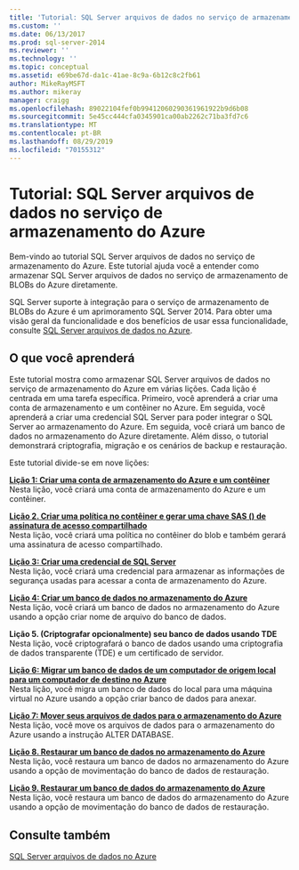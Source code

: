 ```yaml
---
title: 'Tutorial: SQL Server arquivos de dados no serviço de armazenamento do Azure | Microsoft Docs'
ms.custom: ''
ms.date: 06/13/2017
ms.prod: sql-server-2014
ms.reviewer: ''
ms.technology: ''
ms.topic: conceptual
ms.assetid: e69be67d-da1c-41ae-8c9a-6b12c8c2fb61
author: MikeRayMSFT
ms.author: mikeray
manager: craigg
ms.openlocfilehash: 89022104fef0b99412060290361961922b9d6b08
ms.sourcegitcommit: 5e45cc444cfa0345901ca00ab2262c71ba3fd7c6
ms.translationtype: MT
ms.contentlocale: pt-BR
ms.lasthandoff: 08/29/2019
ms.locfileid: "70155312"
---
```

# <a name="tutorial-sql-server-data-files-in-azure-storage-service"></a>Tutorial: SQL Server arquivos de dados no serviço de armazenamento do Azure
  Bem-vindo ao tutorial SQL Server arquivos de dados no serviço de armazenamento do Azure. Este tutorial ajuda você a entender como armazenar SQL Server arquivos de dados no serviço de armazenamento de BLOBs do Azure diretamente.  
  
 SQL Server suporte à integração para o serviço de armazenamento de BLOBs do Azure é um aprimoramento SQL Server 2014. Para obter uma visão geral da funcionalidade e dos benefícios de usar essa funcionalidade, consulte [SQL Server arquivos de dados no Azure](databases/sql-server-data-files-in-microsoft-azure.md).  
  
## <a name="what-you-will-learn"></a>O que você aprenderá  
 Este tutorial mostra como armazenar SQL Server arquivos de dados no serviço de armazenamento do Azure em várias lições. Cada lição é centrada em uma tarefa específica. Primeiro, você aprenderá a criar uma conta de armazenamento e um contêiner no Azure. Em seguida, você aprenderá a criar uma credencial SQL Server para poder integrar o SQL Server ao armazenamento do Azure. Em seguida, você criará um banco de dados no armazenamento do Azure diretamente. Além disso, o tutorial demonstrará criptografia, migração e os cenários de backup e restauração.  
  
 Este tutorial divide-se em nove lições:  
  
 **[Lição 1: Criar uma conta de armazenamento do Azure e um contêiner](../tutorials/lesson-1-create-windows-azure-storage-account-and-container.md)**  
 Nesta lição, você criará uma conta de armazenamento do Azure e um contêiner.  
  
 **[Lição 2. Criar uma política no contêiner e gerar uma chave SAS &#40;&#41; de assinatura de acesso compartilhado](lesson-1-create-stored-access-policy-and-shared-access-signature.md)**  
 Nesta lição, você criará uma política no contêiner do blob e também gerará uma assinatura de acesso compartilhado.  
  
 **[Lição 3: Criar uma credencial de SQL Server](lesson-2-create-a-sql-server-credential-using-a-shared-access-signature.md)**  
 Nesta lição, você criará uma credencial para armazenar as informações de segurança usadas para acessar a conta de armazenamento do Azure.  
  
 **[Lição 4: Criar um banco de dados no armazenamento do Azure](../relational-databases/lesson-3-database-backup-to-url.md)**  
 Nesta lição, você criará um banco de dados no armazenamento do Azure usando a opção criar nome de arquivo do banco de dados.  
  
 **Lição 5. &#40;Criptografar opcionalmente&#41; seu banco de dados usando TDE**  
 Nesta lição, você criptografará o banco de dados usando uma criptografia de dados transparente (TDE) e um certificado de servidor.  
  
 **[Lição 6: Migrar um banco de dados de um computador de origem local para um computador de destino no Azure](lesson-5-backup-database-using-file-snapshot-backup.md)**  
 Nesta lição, você migra um banco de dados do local para uma máquina virtual no Azure usando a opção criar banco de dados para anexar.  
  
 **[Lição 7: Mover seus arquivos de dados para o armazenamento do Azure](../relational-databases/lesson-6-generate-activity-and-backup-log-using-file-snapshot-backup.md)**  
 Nesta lição, você move os arquivos de dados para o armazenamento do Azure usando a instrução ALTER DATABASE.  
  
 **[Lição 8. Restaurar um banco de dados no armazenamento do Azure](../relational-databases/lesson-7-restore-a-database-to-a-point-in-time.md)**  
 Nesta lição, você restaura um banco de dados no armazenamento do Azure usando a opção de movimentação do banco de dados de restauração.  
  
 **[Lição 9. Restaurar um banco de dados do armazenamento do Azure](lesson-8-restore-as-new-database-from-log-backup.md)**  
 Nesta lição, você restaura um banco de dados do armazenamento do Azure usando a opção de movimentação do banco de dados de restauração.  
  
## <a name="see-also"></a>Consulte também  
 [SQL Server arquivos de dados no Azure](databases/sql-server-data-files-in-microsoft-azure.md)  
  
  
